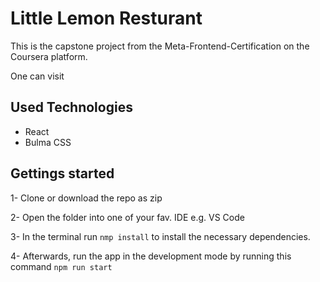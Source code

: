 # Little Lemon Resturant

This is the capstone project from the Meta-Frontend-Certification on the Coursera platform.

One can visit

## Used Technologies

- React
- Bulma CSS

## Gettings started

1- Clone or download the repo as zip

2- Open the folder into one of your fav. IDE e.g. VS Code

3- In the terminal run `nmp install` to install the necessary dependencies.

4- Afterwards, run the app in the development mode by running this command `npm run start`
